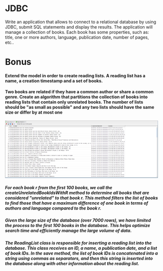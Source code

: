 
  # JDBC
Write an application that allows to connect to a relational database by using JDBC, submit SQL statements and display the results.
The application will manage a collection of books. Each book has some properties, such as: title, one or more authors, language, publication date, number of pages, etc.. 

# Bonus

 ####   Extend the model in order to create reading lists. A reading list has a name, a creation timestamp and a set of books.
 ####   Two books are related if they have a common author or share a common genre. Create an algorithm that partitions the collection of books into reading lists that contain only unrelated books. The number of lists should be "as small as possible" and any two lists should have the same size or differ by at most one

![screenshot](1.png)

 ##### For each book r from the first 100 books, we call the createUnrelatedBookIdsWithR method to determine all books that are considered "unrelated" to that book r. This method filters the list of books to find those that have a maximum difference of one book in terms of authors and language compared to the book r.
 ##### Given the large size of the database (over 7000 rows), we have limited the process to the first 100 books in the database. This helps optimize search time and efficiently manage the large volume of data.
 ##### The ReadingList class is responsible for inserting a reading list into the database. This class receives an ID, a name, a publication date, and a list of book IDs. In the save method, the list of book IDs is concatenated into a string using commas as separators, and then this string is inserted into the database along with other information about the reading list.
